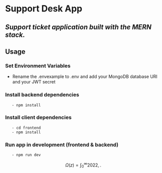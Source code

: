 # Support Desk App

## _Support ticket application built with the MERN stack._ 


## Usage

### Set Environment Variables

- Rename the .envexample to .env and add your MongoDB database URI and your JWT secret

### Install backend dependencies

```
   - npm install
```

### Install client dependencies

```
   - cd frontend
   - npm install
```

### Run app in development (frontend & backend)

```
   - npm run dev
```

$$
\Omega(z) = \int_0^\infty 2022,.
$$
